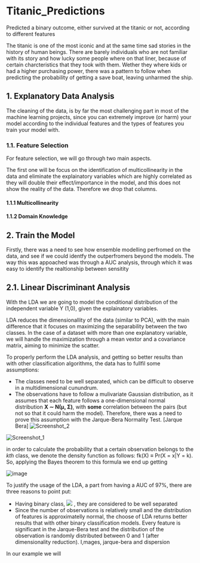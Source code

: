# Titanic_Predictions
Predicted a binary outcome, either survived at the titanic or not, according to different features

The titanic is one of the most iconic and at the same time sad stories in the history of human beings. There are barely individuals who are not familiar with its story and how lucky some people where on that liner, because of certain charcteristics that they took with them. Wether they where kids or had a higher purchasing power, there was a pattern to follow when predicting the probability of getting a save boat, leaving unharmed the ship.

## 1. Explanatory Data Analysis

The cleaning of the data, is by far the most challenging part in most of the machine learning projects, since you can extremely improve (or harm) your model according to the individual features and the types of features you train your model with.

### 1.1. Feature Selection

For feature selection, we will go through two main aspects.

The first one will be focus on the identification of multicollinearity in the data and eliminate the explainatory variables which are highly correlated as they will double their effect/importance in the model, and this does not show the reality of the data. Therefore we drop that columns.


#### 1.1.1 Multicollinearity


#### 1.1.2 Domain Knowledge


## 2. Train the Model

Firstly, there was a need to see how ensemble modelling perfromed on the data, and see if we could identfy the outperfromers beyond the models. The way this was appoached was through a AUC analysis, through which it was easy to identify the realtionship between sensitity


## 2.1. Linear Discriminant Analysis

With the LDA we are going to model the conditional distribution of the independent variable Y (1,0), given the explainatory variables.

LDA reduces the dimensionallity of the data (similar to PCA), with the main difference that it focuses on maximizing the separability between the two classes.
In the case of a dataset with more than one explanatory variable, we will handle the maximization through a mean vextor and a covariance matrix, aiming to minimize the scatter.

To properly perform the LDA analysis, and getting so better results than with other classification algorithms, the data has to fullfil some assumptions:

* The classes need to be well separated, which can be difficult to observe in a multidimensional cunundrum.
* The observations have to follow a mulivariate Gaussian distribution, as it assumes that each feature follows a one-dimensional normal distribution **X ∼ N(μ, Σ)**, with **some** correlation between the pairs (but not so that it could harm the model). Therefore, there was a need to prove this assumption with the Jarque-Bera Normality Test.
[Jarque Bera]
![Screenshot_2](https://user-images.githubusercontent.com/67901472/143683714-b9fecc0f-4ecf-4ed8-aed7-8eeb4f73a739.png)

![Screenshot_1](https://user-images.githubusercontent.com/67901472/143683719-5d7ca72d-5478-4c43-9765-1856218aeca2.png)


in order to calculate the probability that a certain observation belongs to the _kth_ class, we denote the density function as follows: fk(X) ≡ Pr(X = x|Y = k). So, applying the Bayes theorem to this formula we end up getting 

![image](https://user-images.githubusercontent.com/67901472/143683703-e174f414-ecba-4c3f-b0d5-e6e486cbdfa3.png) 




To justify the usage of the LDA, a part from having a AUC of 97%, there are three reasons to point put:
* Having binary class, <img src="https://render.githubusercontent.com/render/math?math=Y (0, 1)"> , they are considered to be well separated
* Since the number of observations is relatively small and the distribution of features is approximatelly normal, the choose of LDA returns better results that with other binary classification models. Every feature is significant in the Jarque-Bera test and the distribution of the observation is randomly distributed between 0 and 1 (after dimensionality reduction).
I,mages, jarque-bera and dispersion



In our example we will




